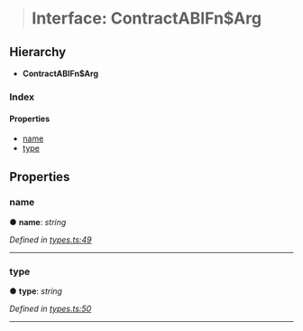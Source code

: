> # Interface: ContractABIFn$Arg

## Hierarchy

* **ContractABIFn$Arg**

### Index

#### Properties

* [name](_types_.contractabifn_arg.md#name)
* [type](_types_.contractabifn_arg.md#type)

## Properties

###  name

● **name**: *string*

*Defined in [types.ts:49](https://github.com/polkadot-js/api/blob/d027eb0/packages/api-contract/src/types.ts#L49)*

___

###  type

● **type**: *string*

*Defined in [types.ts:50](https://github.com/polkadot-js/api/blob/d027eb0/packages/api-contract/src/types.ts#L50)*

___